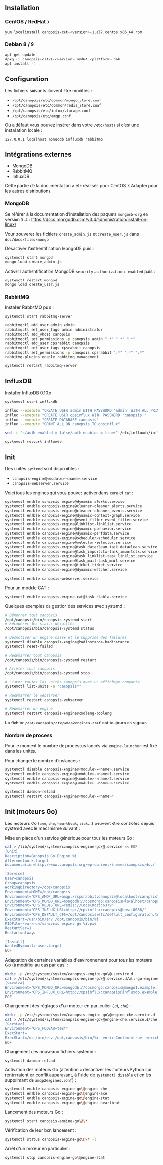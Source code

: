 ## Installation

### CentOS / RedHat 7

```bash
yum localinstall canopsis-cat-<version>-1.el7.centos.x86_64.rpm
```

### Debian 8 / 9

```bash
apt-get update
dpkg -i canopsis-cat-1-<version>.amd64.<platform>.deb
apt install -f
```

## Configuration

Les fichiers suivants doivent être modifiés :

 * `/opt/canopsis/etc/common/mongo_store.conf`
 * `/opt/canopsis/etc/common/redis_store.conf`
 * `/opt/canopsis/etc/infux/storage.conf`
 * `/opt/canopsis/etc/amqp.conf`

Ou a défaut vous pouvez insérer dans votre `/etc/hosts` si c’est une installation locale :

```
127.0.0.1 localhost mongodb influxdb rabbitmq
```

## Intégrations externes

 * MongoDB
 * RabbitMQ
 * InfluxDB

Cette partie de la documentation a été réalisée pour CentOS 7. Adapter pour les autres distributions.

### MongoDB

Se référer à la documentation d’installation des paquets `mongodb-org` en version `3.4` : https://docs.mongodb.com/v3.4/administration/install-on-linux/

Vour trouverez les fichiers `create_admin.js` et `create_user.js` dans `doc/docs/files/mongo`.

Désactiver l’authentification MongoDB puis :

```bash
systemctl start mongod
mongo load create_admin.js
```

Activer l’authentification MongoDB `security.authorization: enabled` puis :

```
systemctl restart mongod
mongo load create_user.js
```

### RabbitMQ

Installer RabbitMQ puis :

```bash
systemctl start rabbitmq-server

rabbitmqctl add_user admin admin
rabbitmqctl set_user_tags admin administrator
rabbitmqctl add_vhost canopsis
rabbitmqctl set_permissions -p canopsis admin ".*" ".*" ".*"
rabbitmqctl add_user cpsrabbit canopsis
rabbitmqctl set_user_tags cpsrabbit canopsis
rabbitmqctl set_permissions -p canopsis cpsrabbit ".*" ".*" ".*"
rabbitmq-plugins enable rabbitmq_management

systemctl restart rabbitmq-server
```

## InfluxDB

Installer InfluxDB 0.10.x

```bash
systemctl start influxdb

influx --execute "CREATE USER admin WITH PASSWORD 'admin' WITH ALL PRIVILEGES"
influx --execute "CREATE USER cpsinflux WITH PASSWORD 'canopsis'"
influx --execute "CREATE DATABASE canopsis"
influx --execute "GRANT ALL ON canopsis TO cpsinflux"

sed -i "s/auth-enabled = false/auth-enabled = true/" /etc/influxdb/influxdb.conf

systemctl restart influxdb
```

## Init

Des unités `systemd` sont disponibles :

 * `canopsis-engine@<module>-<name>.service`
 * `canopsis-webserver.service`

Voici tous les engines qui vous pouvez activer dans `core` et `cat` :

```bash
systemctl enable canopsis-engine@dynamic-alerts.service
systemctl enable canopsis-engine@cleaner-cleaner_alerts.service
systemctl enable canopsis-engine@cleaner-cleaner_events.service
systemctl enable canopsis-engine@dynamic-context-graph.service
systemctl enable canopsis-engine@event_filter-event_filter.service
systemctl enable canopsis-engine@linklist-linklist.service
systemctl enable canopsis-engine@dynamic-pbehavior.service
systemctl enable canopsis-engine@dynamic-perfdata.service
systemctl enable canopsis-engine@scheduler-scheduler.service
systemctl enable canopsis-engine@selector-selector.service
systemctl enable canopsis-engine@task_dataclean-task_dataclean.service
systemctl enable canopsis-engine@task_importctx-task_importctx.service
systemctl enable canopsis-engine@task_linklist-task_linklist.service
systemctl enable canopsis-engine@task_mail-task_mail.service
systemctl enable canopsis-engine@ticket-ticket.service
systemctl enable canopsis-engine@dynamic-watcher.service

systemctl enable canopsis-webserver.service
```

Pour un module CAT :
```bash
systemctl enable canopsis-engine-cat@task_blabla.service
```

Quelques exemples de gestion des services avec systemd :

```bash
# Démarrer tout canopsis
/opt/canopsis/bin/canopsis-systemd start
# Récupérer les status détaillés
/opt/canopsis/bin/canopsis-systemd status

# Désactiver un engine cassé et le supprimé des failures
systemctl disable canopsis-engine@badinstance-badinstance
systemctl reset-failed

# Redémarrer tout canopsis
/opt/canopsis/bin/canopsis-systemd restart

# Arrêter tout canopsis
/opt/canopsis/bin/canopsis-systemd stop

# Lister toutes les unités canopsis avec un affichage compacte
systemctl list-units -a "canopsis*"

# Redémarrer le webserver
systemctl restart canopsis-webserver

# Redémarrer un engine
systemctl restart canopsis-engine@cooleng-cooleng
```

Le fichier `/opt/canopsis/etc/amqp2engines.conf` est toujours en vigeur.

### Nombre de process

Pour le moment le nombre de processus lancés via `engine-launcher` est fixé dans les unités.

Pour changer le nombre d’instances :

```bash
systemctl disable canopsis-engine@<module>-<name>.service
systemctl enable canopsis-engine@<module>-<name>1.service
systemctl enable canopsis-engine@<module>-<name>2.service
systemctl enable canopsis-engine@<module>-<name>3.service
```

```bash
systemctl daemon-reload
systemctl restart canopsis-engine@<module>-<name>*
```

## Init (moteurs Go)

Les moteurs Go (`axe`, `che`, `heartbeat`, `stat`…) peuvent être contrôlés depuis systemd avec le mécanisme suivant :

Mise en place d'un service générique pour tous les moteurs Go :

```bash
cat > /lib/systemd/system/canopsis-engine-go\@.service << EOF
[Unit]
Description=Canopsis Go Engine %i
After=network.target
Documentation=http://www.canopsis.org/wp-content/themes/canopsis/doc/

[Service]
User=canopsis
Group=canopsis
WorkingDirectory=/opt/canopsis
Environment=HOME=/opt/canopsis
Environment="CPS_AMQP_URL=amqp://cpsrabbit:canopsis@localhost/canopsis"
Environment="CPS_MONGO_URL=mongodb://cpsmongo:canopsis@localhost/canopsis"
Environment="CPS_REDIS_URL=redis://localhost:6379"
Environment="CPS_INFLUX_URL=http://cpsinflux:canopsis@host:8086/"
Environment="CPS_DEFAULT_CFG=/opt/canopsis/etc/default_configuration.toml"
ExecStart=/usr/bin/env /opt/canopsis/bin/%i
PIDFile=/var/run/canopsis-engine-go-%i.pid
RestartSec=1
Restart=always

[Install]
WantedBy=multi-user.target
EOF
```

Adaptation de certaines variables d'environnement pour *tous* les moteurs Go (à modifier au cas par cas) :

```bash
mkdir -p /etc/systemd/system/canopsis-engine-go\@.service.d
cat > /etc/systemd/system/canopsis-engine-go\@.service.d/all-go-engines.conf << EOF
[Service]
Environment="CPS_MONGO_URL=mongodb://cpsmongo:canopsis@mongo1.example.local:27017,cpsmongo:canopsis@mongo2.example.local:27017,cpsmongo:canopsis@mongo3.example.local:27017/canopsis?replicaSet=rs0"
Environment="CPS_INFLUX_URL=http://cpsinflux:canopsis@influxdb.example.local:8086/"
EOF
```

Changement des réglages *d'un* moteur en particulier (ici, `che`) :
```bash
mkdir -p /etc/systemd/system/canopsis-engine-go\@engine-che.service.d
cat > /etc/systemd/system/canopsis-engine-go\@engine-che.service.d/che.conf << EOF
[Service]
Environment="CPS_FOOBAR=test"
ExecStart=
ExecStart=/usr/bin/env /opt/canopsis/bin/%i -enrichContext=true -enrichInclude "foo,bar" -createContext=true
EOF
```

Chargement des nouveaux fichiers systemd :
```bash
systemctl daemon-reload
```

Activation des moteurs Go (attention à désactiver les moteurs Python qui rentreraient en conflit auparavant, à l'aide de `systemctl disable` et en les supprimant de `amqp2engines.conf`) :

```bash
systemctl enable canopsis-engine-go\@engine-che
systemctl enable canopsis-engine-go\@engine-axe
systemctl enable canopsis-engine-go\@engine-stat
systemctl enable canopsis-engine-go\@engine-heartbeat
```

Lancement des moteurs Go :
```bash
systemctl start canopsis-engine-go\@\*
```

Vérification de leur bon lancement :
```bash
systemctl status canopsis-engine-go\@\* -l
```

Arrêt d'un moteur en particulier :
```bash
systemctl stop canopsis-engine-go\@engine-stat
```
